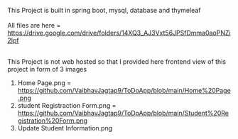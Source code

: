This Project is built in spring boot, mysql, database and thymeleaf <br><br>
All files are here = https://drive.google.com/drive/folders/14XQ3_AJ3Vxt56JPSfDmma0aoPNZi2lpf <br><br>

This Project is not web hosted so that I provided here frontend view of this project in form of 3 images <br>
1) Home Page.png = https://github.com/VaibhavJagtap9/ToDoApp/blob/main/Home%20Page.png
2) student Registraction Form.png = https://github.com/VaibhavJagtap9/ToDoApp/blob/main/Student%20Registration%20Form.png
3) Update Student Information.png



